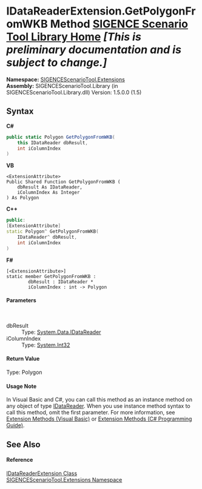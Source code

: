 # IDataReaderExtension.GetPolygonFromWKB Method <a href="https://github.com/ObiWanLansi/SIGENCE-Scenario-Tool">SIGENCE Scenario Tool Library Home</a> _**\[This is preliminary documentation and is subject to change.\]**_



**Namespace:**&nbsp;<a href="f2af11f5-ae9d-3dcc-a4a9-ba07a037925f.md">SIGENCEScenarioTool.Extensions</a><br />**Assembly:**&nbsp;SIGENCEScenarioTool.Library (in SIGENCEScenarioTool.Library.dll) Version: 1.5.0.0 (1.5)

## Syntax

**C#**<br />
``` C#
public static Polygon GetPolygonFromWKB(
	this IDataReader dbResult,
	int iColumnIndex
)
```

**VB**<br />
``` VB
<ExtensionAttribute>
Public Shared Function GetPolygonFromWKB ( 
	dbResult As IDataReader,
	iColumnIndex As Integer
) As Polygon
```

**C++**<br />
``` C++
public:
[ExtensionAttribute]
static Polygon^ GetPolygonFromWKB(
	IDataReader^ dbResult, 
	int iColumnIndex
)
```

**F#**<br />
``` F#
[<ExtensionAttribute>]
static member GetPolygonFromWKB : 
        dbResult : IDataReader * 
        iColumnIndex : int -> Polygon 

```


#### Parameters
&nbsp;<dl><dt>dbResult</dt><dd>Type: <a href="http://msdn2.microsoft.com/en-us/library/sh674a6a" target="_blank">System.Data.IDataReader</a><br /></dd><dt>iColumnIndex</dt><dd>Type: <a href="http://msdn2.microsoft.com/en-us/library/td2s409d" target="_blank">System.Int32</a><br /></dd></dl>

#### Return Value
Type: Polygon<br />

#### Usage Note
In Visual Basic and C#, you can call this method as an instance method on any object of type <a href="http://msdn2.microsoft.com/en-us/library/sh674a6a" target="_blank">IDataReader</a>. When you use instance method syntax to call this method, omit the first parameter. For more information, see <a href="http://msdn.microsoft.com/en-us/library/bb384936.aspx">Extension Methods (Visual Basic)</a> or <a href="http://msdn.microsoft.com/en-us/library/bb383977.aspx">Extension Methods (C# Programming Guide)</a>.

## See Also


#### Reference
<a href="bff4e8f3-6f4b-e3ce-56fe-f4a77dffa628.md">IDataReaderExtension Class</a><br /><a href="f2af11f5-ae9d-3dcc-a4a9-ba07a037925f.md">SIGENCEScenarioTool.Extensions Namespace</a><br />